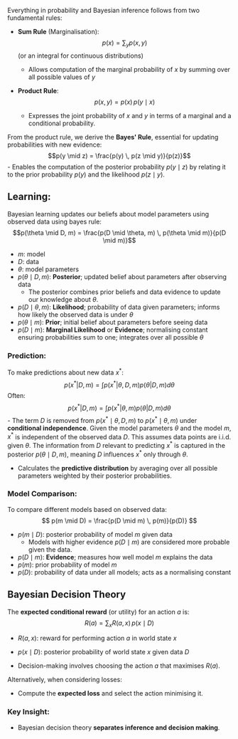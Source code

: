 Everything in probability and Bayesian inference follows from two fundamental rules:

- **Sum Rule** (Marginalisation):$$p(x) = \sum_y p(x, y)$$
	(or an integral for continuous distributions)
	- Allows computation of the marginal probability of $x$ by summing over all possible values of $y$

- **Product Rule**:$$p(x, y) = p(x) \, p(y \mid x)$$
	- Expresses the joint probability of $x$ and $y$ in terms of a marginal and a conditional probability.

From the product rule, we derive the **Bayes' Rule**, essential for updating probabilities with new evidence:$$p(y \mid z) = \frac{p(y) \, p(z \mid y)}{p(z)}$$
	- Enables the computation of the posterior probability $p(y \mid z)$ by relating it to the prior probability $p(y)$ and the likelihood $p(z \mid y)$.

## Learning:
Bayesian learning updates our beliefs about model parameters using observed data using bayes rule:
$$p(\theta \mid D, m) = \frac{p(D \mid \theta, m) \, p(\theta \mid m)}{p(D \mid m)}$$
- $m$: model
- $D$: data
- $\theta$: model parameters
- $p(\theta \mid D, m)$: **Posterior**; updated belief about parameters after observing data
	- The posterior combines prior beliefs and data evidence to update our knowledge about $\theta$.
- $p(D \mid \theta, m)$: **Likelihood**; probability of data given parameters; informs how likely the observed data is under $\theta$
- $p(\theta \mid m)$: **Prior**; initial belief about parameters before seeing data
- $p(D \mid m)$: **Marginal Likelihood** or **Evidence**; normalising constant ensuring probabilities sum to one; integrates over all possible $\theta$
### Prediction:
To make predictions about new data $x^*$:$$p(x^* | D, m) = \int p(x^* | \theta, D, m) p(\theta | D, m) d\theta$$
  Often:$$p(x^* | D, m) = \int p(x^* | \theta, m) p(\theta | D, m) d\theta$$
	  - The term $D$ is removed from $p(x^* \mid \theta, D, m)$ to $p(x^* \mid \theta, m)$ under **conditional independence**. Given the model parameters $\theta$ and the model $m$, $x^*$ is independent of the observed data $D$. This assumes data points are i.i.d. given $\theta$. The information from $D$ relevant to predicting $x^*$ is captured in the posterior $p(\theta \mid D, m)$, meaning $D$ influences $x^*$ only through $\theta$.

- Calculates the **predictive distribution** by averaging over all possible parameters weighted by their posterior probabilities.

### Model Comparison:
To compare different models based on observed data:
$$
p(m \mid D) = \frac{p(D \mid m) \, p(m)}{p(D)}
$$
- $p(m \mid D)$: posterior probability of model $m$ given data
	- Models with higher evidence $p(D \mid m)$ are considered more probable given the data. 
- $p(D \mid m)$: **Evidence**; measures how well model $m$ explains the data
- $p(m)$: prior probability of model $m$
- $p(D)$: probability of data under all models; acts as a normalising constant
## Bayesian Decision Theory

The **expected conditional reward** (or utility) for an action $a$ is:
$$
R(a) = \sum_x R(a, x) \, p(x \mid D)
$$
- $R(a, x)$: reward for performing action $a$ in world state $x$
- $p(x \mid D)$: posterior probability of world state $x$ given data $D$

- Decision-making involves choosing the action $a$ that maximises $R(a)$.

Alternatively, when considering losses:
- Compute the **expected loss** and select the action minimising it.

### Key Insight:
- Bayesian decision theory **separates inference and decision making**.